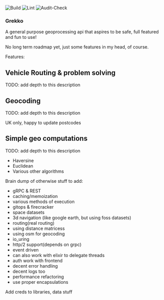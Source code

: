 ![Build](https://github.com/GrekkoGIS/grekko/workflows/Build/badge.svg)
![Lint](https://github.com/GrekkoGIS/grekko/workflows/Lint/badge.svg)
![Audit-Check](https://github.com/GrekkoGIS/grekko/workflows/Audit-Check/badge.svg)

### Grekko
A general purpose geoprocessing api that aspires to be safe, full featured and fun to use!

No long term roadmap yet, just some features in my head, of course.

Features:

## Vehicle Routing & problem solving

TODO: add depth to this description

## Geocoding

TODO: add depth to this description

UK only, happy to update postcodes

## Simple geo computations

TODO: add depth to this description

- Haversine
- Euclidean
- Various other algorithms

Brain dump of otherwise stuff to add:
- gRPC & REST
- caching/memoization
- various methods of execution
- gitops & firecracker
- space datasets
- 3d navigation (like google earth, but using foss datasets)
- routing(real routing)
- using distance matricess
- using osm for geocoding 
- io_uring
- http/2 support(depends on grpc)
- event driven 
- can also work with elixir to delegate threads
- auth work with frontend
- decent error handling
- decent logs too
- performance refactoring
- use proper encapsulations

Add creds to libraries, data stuff
